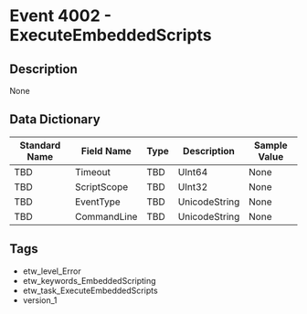 # Event 4002 - ExecuteEmbeddedScripts

## Description
None

## Data Dictionary
|Standard Name|Field Name|Type|Description|Sample Value|
|---|---|---|---|---|
|TBD|Timeout|TBD|UInt64|None|None|
|TBD|ScriptScope|TBD|UInt32|None|None|
|TBD|EventType|TBD|UnicodeString|None|None|
|TBD|CommandLine|TBD|UnicodeString|None|None|

## Tags
* etw_level_Error
* etw_keywords_EmbeddedScripting
* etw_task_ExecuteEmbeddedScripts
* version_1